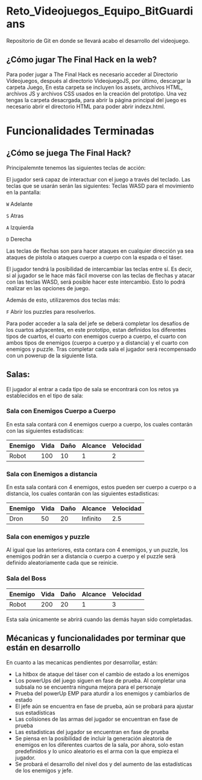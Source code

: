 # Reto_Videojuegos_Equipo_BitGuardians
Repositorio de Git en donde se llevará acabo el desarrollo del videojuego.

## ¿Cómo jugar The Final Hack en la web?

Para poder jugar a The Final Hack es necesario acceder al Directorio Videojuegos, después al directorio VideojuegoJS, por último, descargar la carpeta Juego, En esta carpeta se incluyen los assets, archivos HTML, archivos JS y archivos CSS usados en la creación del prototipo. Una vez tengas la carpeta desacrgada, para abrir la página principal del juego es necesario abrir el directorio HTML para poder abrir indezx.html.

# Funcionalidades Terminadas

## ¿Cómo se juega The Final Hack?

Principalemnte tenemos las siguientes teclas de acción:

El jugador será capaz de interactuar con el juego a través del teclado. Las teclas que se usarán serán las siguientes:
Teclas WASD para el movimiento en la pantalla:

`W` Adelante

`S` Atras

`A` Izquierda

`D` Derecha

Las teclas de flechas son para hacer ataques en cualquier dirección ya sea ataques de pistola o ataques cuerpo a cuerpo con la espada o el táser.

El jugador tendrá la posibilidad de intercambiar las teclas entre sí. Es decir, si al jugador se le hace más fácil moverse con las teclas de flechas y atacar con
las teclas WASD, será posible hacer este intercambio. Esto lo podrá realizar en las opciones de juego. 

Además de esto, utilizaremos dos teclas más:

`F` Abrir los puzzles para resolverlos.

Para poder acceder a la sala del jefe se deberá completar los desafíos de los cuartos adyacentes, en este prototipo, estan definidos los diferentes tipos de cuartos, el cuarto con enemigos cuerpo a cuerpo, el cuarto con ambos tipos de enemigos (cuerpo a cuerpo y a distancia) y el cuarto con enemigos y puzzle. Tras completar cada sala el jugador será recompensado con un powerup de la siguiente lista. 

## Salas:

El jugador al entrar a cada tipo de sala se encontrará con los retos ya establecidos en el tipo de sala:

### Sala con Enemigos Cuerpo a Cuerpo

En esta sala contará con 4 enemigos cuerpo a cuerpo, los cuales contarán con las siguientes estadisticas: 

|Enemigo|Vida|Daño|Alcance|**Velocidad**|
|-------|----|-------|------|------|
|Robot|100|10|1|2|

### Sala con Enemigos a distancia
En esta sala contará con 4 enemigos, estos pueden ser cuerpo a cuerpo o a distancia, los cuales contarán con las siguientes estadisticas: 

|Enemigo|Vida|Daño|Alcance|**Velocidad**|
|-------|----|-------|------|------|
|Dron|50|20|Infinito|2.5| ** Valor por ajustar en la siguente versión.

### Sala con enemigos y puzzle

Al igual que las anteriores, esta contara con 4 enemigos, y un puzzle, los enemigos podrán ser a distancia o cuerpo a cuerpo y el puzzle será definido aleatoriamente cada que se reinicie.

### Sala del Boss
|Enemigo|Vida|Daño|Alcance|**Velocidad**|
|-------|----|-------|------|------|
|Robot|200|20|1|3|

Esta sala únicamente se abrirá cuando las demás hayan sido completadas. 

## Mécanicas y funcionalidades por terminar que están en desarrollo

En cuanto a las mecanicas pendientes por desarrollar, están:

- La hitbox de ataque del táser con el cambio de estado a los enemigos
- Los powerUps del juego siguen en fase de prueba. Al completar una subsala no se encuentra ninguna mejora para el personaje 
- Prueba del powerUp EMP para aturdir a los enemigos y cambiarlos de estado
- El jefe aún se encuentra en fase de prueba, aún se probará para ajustar sus estadísticas
- Las colisiones de las armas del jugador se encuentran en fase de prueba
- Las estadisticas del jugador se encuentran en fase de prueba
- Se piensa en la posibilidad de incluir la generación aleatoria de enemigos en los diferentes cuartos de la sala, por ahora, solo estan predefinidos y lo unico aleatorio es el arma con la que empieza el jugador.
- Se probará el desarrollo del nivel dos y del aumento de las estadísticas de los enemigos y jefe.

